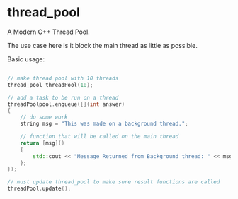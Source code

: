 thread_pool
==========

A Modern C++ Thread Pool.

The use case here is it block the main thread as little as possible.

Basic usage:
```c++

// make thread pool with 10 threads
thread_pool threadPool(10);

// add a task to be run on a thread
threadPoolpool.enqueue([](int answer)
{
    // do some work
    string msg = "This was made on a background thread.";

    // function that will be called on the main thread
    return [msg]()
    {
        std::cout << "Message Returned from Background thread: " << msg << std::endl;
    };
});

// must update thread_pool to make sure result functions are called
threadPool.update();

```